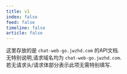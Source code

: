 ```yaml
---
title: v1
index: false
feed: false
timeline: false
article: false
---
```


这里存放的是 `chat-web-go.jwzhd.com` 的API文档.  
无特别说明,请求域名均为 `chat-web-go.jwzhd.com`.  
若无请求头/请求体部分表示此项无需特别填写.  